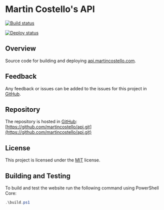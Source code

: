 # Martin Costello's API

[![Build status](https://github.com/martincostello/api/workflows/Build/badge.svg?branch=main&event=push)](https://github.com/martincostello/api/actions?query=workflow%3ABuild+branch%3Amain+event%3Apush)

[![Deploy status](https://github.com/martincostello/api/workflows/Build/badge.svg?branch=deploy&event=push)](https://github.com/martincostello/api/actions?query=workflow%3ABuild+branch%3Adeploy+event%3Apush)

## Overview

Source code for building and deploying [api.martincostello.com](https://api.martincostello.com/).

## Feedback

Any feedback or issues can be added to the issues for this project in [GitHub](https://github.com/martincostello/api/issues).

## Repository

The repository is hosted in [GitHub](https://github.com/martincostello/api): [https://github.com/martincostello/api.git](https://github.com/martincostello/api.git)

## License

This project is licensed under the [MIT](https://github.com/martincostello/api/blob/main/LICENSE) license.

## Building and Testing

To build and test the website run the following command using PowerShell Core:

```powershell
.\build.ps1
```
